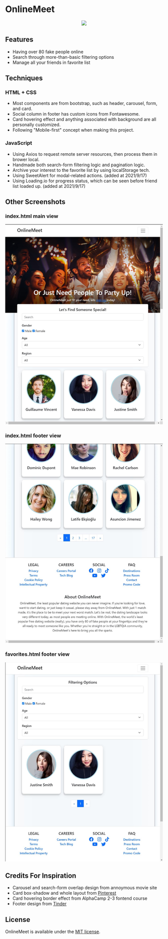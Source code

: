 # OnlineMeet

<p align="center">
  <img src="http://github.com/Richie-Yang/online-meet/blob/main/images/online-meet.gif?raw=true">
</p>

## Features

- Having over 80 fake people online
- Search through more-than-basic filtering options
- Manage all your friends in favorite list

## Techniques

### HTML + CSS
- Most components are from bootstrap, such as header, carousel, form, and card.
- Social column in footer has custom icons from Fontawesome.
- Card hovering effect and anything associated with background are all personally customized.
- Following "Mobile-first" concept when making this project.

### JavaScript
- Using Axios to request remote server resources, then process them in brower local.
- Handmade both search-form filtering logic and pagination logic.
- Archive your interest to the favorite list by using localStorage tech.
- Using SweetAlert for modal-related actions. (added at 2021/9/17)
- Using Loading.io for progress status, which can be seen before friend list loaded up. (added at 2021/9/17)

## Other Screenshots

### index.html main view

<p align="center">
  <img src="https://github.com/Richie-Yang/online-meet/blob/main/images/1.%20desktop-1.jpg?raw=true">
</p>

### index.html footer view

<p align="center">
  <img src="https://github.com/Richie-Yang/online-meet/blob/main/images/2.%20desktop-2.jpg?raw=true">
</p>

### favorites.html footer view

<p align="center">
  <img src="https://github.com/Richie-Yang/online-meet/blob/main/images/3.%20desktop-3.jpg?raw=true">
</p>

## Credits For Inspiration
- Carousel and search-form overlap design from annoymous movie site
- Card box-shadow and whole layout from [Pinterest](https://www.pinterest.com/pin/430867889354493874/)
- Card hovering border effect from AlphaCamp 2-3 fontend course
- Footer design from [Tinder](https://tinder.com/)

## License

OnlineMeet is available under the [MIT license](https://opensource.org/licenses/MIT).

